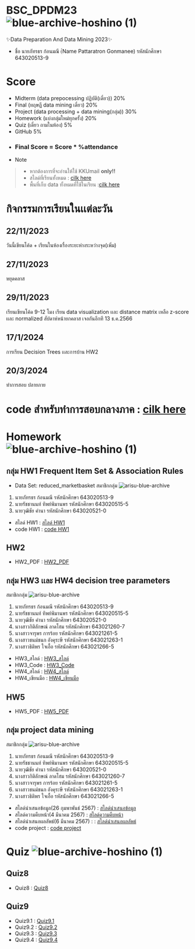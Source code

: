 # BSC_DPDM23 ![blue-archive-hoshino (1)](https://github.com/Pattaratron/BSC_DPDM23/assets/137043441/2b2d4c3a-956e-4ea4-b9ea-983c831c254a)
✨Data Preparation And Data Mining 2023✨
- ชื่อ นายภัทรธร ก้อนมณี (์Name Pattaratron Gonmanee) รหัสนักศึกษา 643020513-9
# Score
- Midterm (data prepocessing ปฏิบัติ(เดี่ยว)) 20%
- Final (ทฤษฎี data mining เดี่ยว) 20%
- Project (data processing + data mining(กลุ่ม)) 30%
- Homework (แบ่งกลุ่มใหม่ทุกครั้ง) 20%
- Quiz (เดี่ยว ถามในห้อง) 5%
- GitHub 5%
- ### Final Score = Score * %attendance
- > [!NOTE]
> * หากต้องการที่จะอ่านให้ใช้ KKUmail **only!!**
> * สไลด์ที่เรียนทั้งหมด : [cilk here](https://drive.google.com/drive/folders/1oD-8_MrSv2Qjhp1-_MNH3M7XOoTN4WBn?usp=sharing)
> * พื้นที่เก็บ data ทั้งหมดที่ใช้ในเรียน :[cilk here](https://drive.google.com/drive/folders/1xSIel0VA1zbbcEWUnWbm7Ad6J_UJlcBg?usp=sharing)
# กิจกรรมการเรียนในเเต่ละวัน
## 22/11/2023
วันนี้เขียนโค้ด + เรียนในห้องเรื่องระยะห่างระหว่างจุด(เพิ่ม)
## 27/11/2023
หยุดคลาส
## 29/11/2023
เรียนเขียนโค้ด 9-12 โมง เรียน data visualization เเละ distance matrix
เหลือ z-score เเละ normalized
สัปดาห์หน้ายกคลาส เจอกันอีกที 13 ธ.ค.2566
## 17/1/2024 
การเรียน Decision Trees เเละการบ้าน HW2
## 20/3/2024
ทำการสอบ ปลายภาย
# code สำหรับทำการสอบกลางภาค : [cilk here](https://github.com/Pattaratron/BSC_DPDM23/blob/main/midterm_bscdpdm23.ipynb)
# Homework ![blue-archive-hoshino (1)](https://github.com/Pattaratron/BSC_DPDM23/assets/137043441/2b2d4c3a-956e-4ea4-b9ea-983c831c254a)
## กลุ่ม HW1 Frequent Item Set & Association Rules
- Data Set: reduced_marketbasket
สมาชิกกลุ่ม ![arisu-blue-archive](https://github.com/Pattaratron/BSC_DPDM23/assets/137043441/eb8ca8b0-7c75-4c38-8b2a-20f330e51733)
1. นายภัทรธร ก้อนมณี รหัสนักศึกษา 643020513-9
2. นายรัชชานนท์ ทิพย์พิมานพร รหัสนักศึกษา 643020515-5
3. นายวุฒิชัย คำนา รหัสนักศึกษา 643020521-0 
* สไลด์ HW1 : [สไลด์ HW1](https://www.canva.com/design/DAF5jQJE09E/9XMb7svCu-kPgGlT-BVYTg/view?utm_content=DAF5jQJE09E&utm_campaign=designshare&utm_medium=link&utm_source=editor)
* code HW1 : [code HW1](https://github.com/Pattaratron/BSC_DPDM23/blob/main/Frequent_Patterns_(Association_Rules)_use.ipynb)
## HW2
* HW2_PDF : [HW2_PDF](https://github.com/Pattaratron/BSC_DPDM23/blob/main/HW2_643020513-9_%E0%B8%99%E0%B8%B2%E0%B8%A2%E0%B8%A0%E0%B8%B1%E0%B8%97%E0%B8%A3%E0%B8%98%E0%B8%A3-%E0%B8%81%E0%B9%89%E0%B8%AD%E0%B8%99%E0%B8%A1%E0%B8%93%E0%B8%B5.pdf)
## กลุ่ม HW3 เเละ HW4 decision tree parameters
สมาชิกกลุ่ม ![arisu-blue-archive](https://github.com/Pattaratron/BSC_DPDM23/assets/137043441/eb8ca8b0-7c75-4c38-8b2a-20f330e51733)
1. นายภัทรธร ก้อนมณี รหัสนักศึกษา 643020513-9
2. นายรัชชานนท์ ทิพย์พิมานพร รหัสนักศึกษา 643020515-5
3. นายวุฒิชัย คำนา รหัสนักศึกษา 643020521-0 
4. นางสาวกิติลักษณ์ ลาดโฮม รหัสนักศึกษา 643021260-7
5. นางสาวจารุพร การร้อย รหัสนักศึกษา 643021261-5
6. นางสาวชนม์ชนก อังคุระษี รหัสนักศึกษา 643021263-1
7. นางสาวธิติพร ใจเอื้อ รหัสนักศึกษา 643021266-5
* HW3_สไลด์ : [HW3_สไลด์](https://www.canva.com/design/DAF6kxobFOY/rBlif20SwbnZWrnrZjOJrQ/view?utm_content=DAF6kxobFOY&utm_campaign=designshare&utm_medium=link&utm_source=editor)
* HW3_Code : [HW3_Code](https://github.com/Pattaratron/BSC_DPDM23/blob/main/Classification.ipynb)
* HW4_สไลด์ : [HW4_สไลด์](https://www.canva.com/design/DAF9G4VPH04/zuUsMQxCX5S-UJXsba0t0Q/edit?utm_content=DAF9G4VPH04&utm_campaign=designshare&utm_medium=link2&utm_source=sharebutton)
* HW4_เขียนมือ : [HW4_เขียนมือ](https://github.com/Pattaratron/BSC_DPDM23/blob/main/HW4_Calculate_DicisionTree.pdf)
 ## HW5
* HW5_PDF : [HW5_PDF](https://github.com/Pattaratron/BSC_DPDM23/blob/main/HW5_643020513-9.jpg)
 ## กลุ่ม project data mining
สมาชิกกลุ่ม ![arisu-blue-archive](https://github.com/Pattaratron/BSC_DPDM23/assets/137043441/eb8ca8b0-7c75-4c38-8b2a-20f330e51733)
1. นายภัทรธร ก้อนมณี รหัสนักศึกษา 643020513-9
2. นายรัชชานนท์ ทิพย์พิมานพร รหัสนักศึกษา 643020515-5
3. นายวุฒิชัย คำนา รหัสนักศึกษา 643020521-0 
4. นางสาวกิติลักษณ์ ลาดโฮม รหัสนักศึกษา 643021260-7
5. นางสาวจารุพร การร้อย รหัสนักศึกษา 643021261-5
6. นางสาวชนม์ชนก อังคุระษี รหัสนักศึกษา 643021263-1
7. นางสาวธิติพร ใจเอื้อ รหัสนักศึกษา 643021266-5
* สไลด์นำเสนอข้อมูล(26 กุมพาพันธ์ 2567) : [สไลด์นำเสนอข้อมูล](https://www.canva.com/design/DAF9sQDI5BY/6Jgy2muMAnbODaaR1mvSyQ/view?utm_content=DAF9sQDI5BY&utm_campaign=designshare&utm_medium=link&utm_source=editor)
* สไลด์ความคืบหน้า(4 มีนาคม 2567) : [สไลด์ความคืบหน้า](https://www.canva.com/design/DAF-VT-Cu9k/hXUi78nBDY7S184lPDQGVw/view?utm_content=DAF-VT-Cu9k&utm_campaign=designshare&utm_medium=link&utm_source=editor)
* สไลด์นำเสนอผลลัพธ์(6 มีนาคม 2567) :  : [สไลด์นำเสนอผลลัพธ์](https://www.canva.com/design/DAF-pQrFzv0/LumNCqHKuCYNh-dxF8Bs1g/view?utm_content=DAF-pQrFzv0&utm_campaign=designshare&utm_medium=link&utm_source=editor)
* code project : [code project](https://github.com/Pattaratron/BSC_DPDM23/blob/main/Project.ipynb)
# Quiz ![blue-archive-hoshino (1)](https://github.com/Pattaratron/BSC_DPDM23/assets/137043441/2b2d4c3a-956e-4ea4-b9ea-983c831c254a)
## Quiz8
* Quiz8 : [Quiz8](https://github.com/Pattaratron/BSC_DPDM23/blob/main/Quiz8_643020513-9.jpg)
## Quiz9
* Quiz9.1 : [Quiz9.1](https://github.com/Pattaratron/BSC_DPDM23/blob/main/Q9_643020513-9.jpg)
* Quiz9.2 : [Quiz9.2](https://github.com/Pattaratron/BSC_DPDM23/blob/main/Quiz9.2_643020513-9.jpg)
* Quiz9.3 : [Quiz9.3](https://github.com/Pattaratron/BSC_DPDM23/blob/main/Quiz9.3.jpg)
* Quiz9.4 : [Quiz9.4](https://github.com/Pattaratron/BSC_DPDM23/blob/main/Quiz9.4.jpg)
